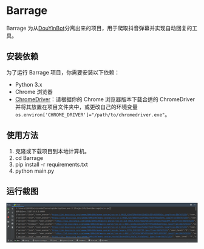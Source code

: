 # Barrage 

Barrage 为从[DouYinBot](https://github.com/lkkings/DouYinBot)分离出来的项目，用于爬取抖音弹幕并实现自动回复的工具。

## 安装依赖

为了运行 Barrage 项目，你需要安装以下依赖：

- Python 3.x
- Chrome 浏览器 
- [ChromeDriver](https://sites.google.com/chromium.org/driver/)：请根据你的 Chrome 浏览器版本下载合适的 ChromeDriver 并将其放置在项目文件夹中，或更改自己的环境变量 ```os.environ['CHROME_DRIVER']="/path/to/chromedriver.exe"```。

## 使用方法

1. 克隆或下载项目到本地计算机。
2. cd Barrage
3. pip install -r requirements.txt
4. python main.py

## 运行截图
![img.png](img.png)

